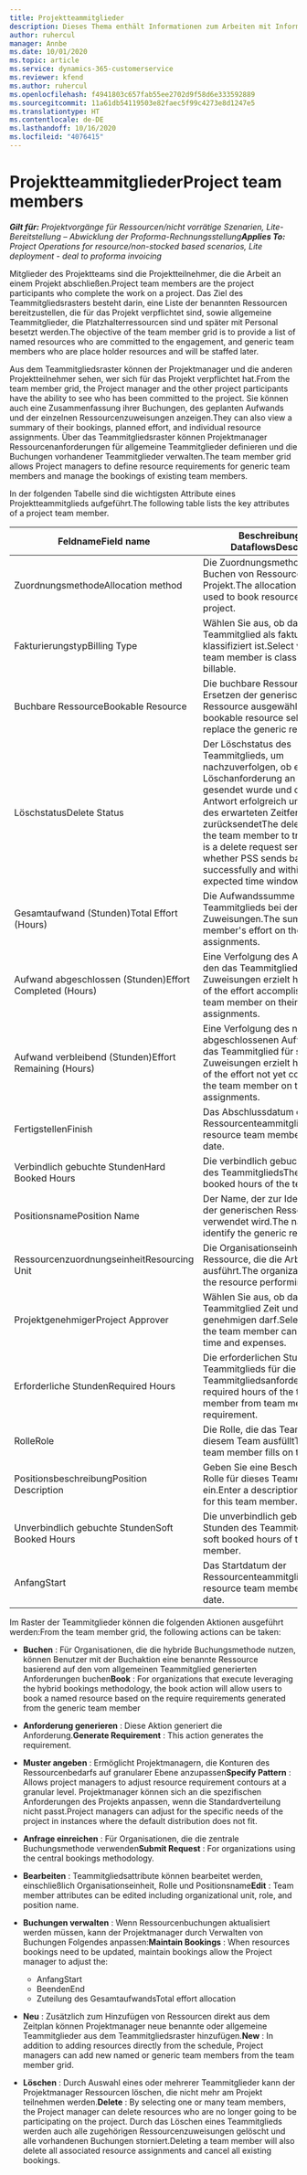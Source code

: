 ```yaml
---
title: Projektteammitglieder
description: Dieses Thema enthält Informationen zum Arbeiten mit Informationen, Attributen und der Planung von Mitgliedern des Projektteams.
author: ruhercul
manager: Annbe
ms.date: 10/01/2020
ms.topic: article
ms.service: dynamics-365-customerservice
ms.reviewer: kfend
ms.author: ruhercul
ms.openlocfilehash: f4941803c657fab55ee2702d9f58d6e333592889
ms.sourcegitcommit: 11a61db54119503e82faec5f99c4273e8d1247e5
ms.translationtype: HT
ms.contentlocale: de-DE
ms.lasthandoff: 10/16/2020
ms.locfileid: "4076415"
---
```

# <a name="project-team-members"></a><span data-ttu-id="e25fa-103">Projektteammitglieder</span><span class="sxs-lookup"><span data-stu-id="e25fa-103">Project team members</span></span>

<span data-ttu-id="e25fa-104">_**Gilt für:** Projektvorgänge für Ressourcen/nicht vorrätige Szenarien, Lite-Bereitstellung – Abwicklung der Proforma-Rechnungsstellung_</span><span class="sxs-lookup"><span data-stu-id="e25fa-104">_**Applies To:** Project Operations for resource/non-stocked based scenarios, Lite deployment - deal to proforma invoicing_</span></span>

<span data-ttu-id="e25fa-105">Mitglieder des Projektteams sind die Projektteilnehmer, die die Arbeit an einem Projekt abschließen.</span><span class="sxs-lookup"><span data-stu-id="e25fa-105">Project team members are the project participants who complete the work on a project.</span></span> <span data-ttu-id="e25fa-106">Das Ziel des Teammitgliedsrasters besteht darin, eine Liste der benannten Ressourcen bereitzustellen, die für das Projekt verpflichtet sind, sowie allgemeine Teammitglieder, die Platzhalterressourcen sind und später mit Personal besetzt werden.</span><span class="sxs-lookup"><span data-stu-id="e25fa-106">The objective of the team member grid is to provide a list of named resources who are committed to the engagement, and generic team members who are place holder resources and will be staffed later.</span></span>

<span data-ttu-id="e25fa-107">Aus dem Teammitgliedsraster können der Projektmanager und die anderen Projektteilnehmer sehen, wer sich für das Projekt verpflichtet hat.</span><span class="sxs-lookup"><span data-stu-id="e25fa-107">From the team member grid, the Project manager and the other project participants have the ability to see who has been committed to the project.</span></span> <span data-ttu-id="e25fa-108">Sie können auch eine Zusammenfassung ihrer Buchungen, des geplanten Aufwands und der einzelnen Ressourcenzuweisungen anzeigen.</span><span class="sxs-lookup"><span data-stu-id="e25fa-108">They can also view a summary of their bookings, planned effort, and individual resource assignments.</span></span> <span data-ttu-id="e25fa-109">Über das Teammitgliedsraster können Projektmanager Ressourcenanforderungen für allgemeine Teammitglieder definieren und die Buchungen vorhandener Teammitglieder verwalten.</span><span class="sxs-lookup"><span data-stu-id="e25fa-109">The team member grid allows Project managers to define resource requirements for generic team members and manage the bookings of existing team members.</span></span>

<span data-ttu-id="e25fa-110">In der folgenden Tabelle sind die wichtigsten Attribute eines Projektteammitglieds aufgeführt.</span><span class="sxs-lookup"><span data-stu-id="e25fa-110">The following table lists the key attributes of a project team member.</span></span>

| <span data-ttu-id="e25fa-111">Feldname</span><span class="sxs-lookup"><span data-stu-id="e25fa-111">Field name</span></span>          | <span data-ttu-id="e25fa-112">Beschreibung des Dataflows</span><span class="sxs-lookup"><span data-stu-id="e25fa-112">Description</span></span>                                                                                                                                                                  |
|--------------------------|-----------------------------------------------------------------------------------------------------------------------------------------------------------------------------------|
| <span data-ttu-id="e25fa-113">Zuordnungsmethode</span><span class="sxs-lookup"><span data-stu-id="e25fa-113">Allocation method</span></span>        | <span data-ttu-id="e25fa-114">Die Zuordnungsmethode zum Buchen von Ressourcen für das Projekt.</span><span class="sxs-lookup"><span data-stu-id="e25fa-114">The allocation method used to book resources on the project.</span></span>                                                                         |
| <span data-ttu-id="e25fa-115">Fakturierungstyp</span><span class="sxs-lookup"><span data-stu-id="e25fa-115">Billing Type</span></span>             | <span data-ttu-id="e25fa-116">Wählen Sie aus, ob das Teammitglied als fakturierbar klassifiziert ist.</span><span class="sxs-lookup"><span data-stu-id="e25fa-116">Select whether the team member is classified as billable.</span></span>                                                                                                                                       |
| <span data-ttu-id="e25fa-117">Buchbare Ressource</span><span class="sxs-lookup"><span data-stu-id="e25fa-117">Bookable Resource</span></span>        | <span data-ttu-id="e25fa-118">Die buchbare Ressource, die zum Ersetzen der generischen Ressource ausgewählt wurde.</span><span class="sxs-lookup"><span data-stu-id="e25fa-118">The bookable resource selected to replace the generic resource.</span></span>                                                                                                                   |
| <span data-ttu-id="e25fa-119">Löschstatus</span><span class="sxs-lookup"><span data-stu-id="e25fa-119">Delete Status</span></span>            | <span data-ttu-id="e25fa-120">Der Löschstatus des Teammitglieds, um nachzuverfolgen, ob eine Löschanforderung an PSS gesendet wurde und ob PSS die Antwort erfolgreich und innerhalb des erwarteten Zeitfensters zurücksendet</span><span class="sxs-lookup"><span data-stu-id="e25fa-120">The delete status of the team member to track if there is a delete request sent to PSS and whether PSS sends back response successfully and within the expected time window.</span></span> |
| <span data-ttu-id="e25fa-121">Gesamtaufwand (Stunden)</span><span class="sxs-lookup"><span data-stu-id="e25fa-121">Total Effort (Hours)</span></span>     | <span data-ttu-id="e25fa-122">Die Aufwandssumme des Teammitglieds bei den Zuweisungen.</span><span class="sxs-lookup"><span data-stu-id="e25fa-122">The sum of the team member's effort on their assignments.</span></span>                                                                                                                         |
| <span data-ttu-id="e25fa-123">Aufwand abgeschlossen (Stunden)</span><span class="sxs-lookup"><span data-stu-id="e25fa-123">Effort Completed (Hours)</span></span> | <span data-ttu-id="e25fa-124">Eine Verfolgung des Aufwands, den das Teammitglied für seine Zuweisungen erzielt hat</span><span class="sxs-lookup"><span data-stu-id="e25fa-124">A tracking of the effort accomplished by the team member on their assignments.</span></span>                                                                                           |
| <span data-ttu-id="e25fa-125">Aufwand verbleibend (Stunden)</span><span class="sxs-lookup"><span data-stu-id="e25fa-125">Effort Remaining (Hours)</span></span> | <span data-ttu-id="e25fa-126">Eine Verfolgung des noch nicht abgeschlossenen Aufwands, den das Teammitglied für seine Zuweisungen erzielt hat</span><span class="sxs-lookup"><span data-stu-id="e25fa-126">A tracking of the effort not yet completed by the team member on their assignments.</span></span>                                                                                    |
| <span data-ttu-id="e25fa-127">Fertigstellen</span><span class="sxs-lookup"><span data-stu-id="e25fa-127">Finish</span></span>                   | <span data-ttu-id="e25fa-128">Das Abschlussdatum der Ressourcenteammitgliedschaft.</span><span class="sxs-lookup"><span data-stu-id="e25fa-128">The resource team membership end date.</span></span>                                                                                                                                            |
| <span data-ttu-id="e25fa-129">Verbindlich gebuchte Stunden</span><span class="sxs-lookup"><span data-stu-id="e25fa-129">Hard Booked Hours</span></span>        | <span data-ttu-id="e25fa-130">Die verbindlich gebuchten Stunden des Teammitglieds</span><span class="sxs-lookup"><span data-stu-id="e25fa-130">The hard booked hours of the team member.</span></span>                                                                                                                                                                |
| <span data-ttu-id="e25fa-131">Positionsname</span><span class="sxs-lookup"><span data-stu-id="e25fa-131">Position Name</span></span>            | <span data-ttu-id="e25fa-132">Der Name, der zur Identifizierung der generischen Ressource verwendet wird.</span><span class="sxs-lookup"><span data-stu-id="e25fa-132">The name used to identify the generic resource.</span></span>                                                                                                                                   |
| <span data-ttu-id="e25fa-133">Ressourcenzuordnungseinheit</span><span class="sxs-lookup"><span data-stu-id="e25fa-133">Resourcing Unit</span></span>          | <span data-ttu-id="e25fa-134">Die Organisationseinheit der Ressource, die die Arbeit ausführt.</span><span class="sxs-lookup"><span data-stu-id="e25fa-134">The organizational unit of the resource performing the work.</span></span>                                                                                                                      |
| <span data-ttu-id="e25fa-135">Projektgenehmiger</span><span class="sxs-lookup"><span data-stu-id="e25fa-135">Project Approver</span></span>         | <span data-ttu-id="e25fa-136">Wählen Sie aus, ob das Teammitglied Zeit und Ausgaben genehmigen darf.</span><span class="sxs-lookup"><span data-stu-id="e25fa-136">Select whether the team member can approve time and expenses.</span></span>                                                                                                                     |
| <span data-ttu-id="e25fa-137">Erforderliche Stunden</span><span class="sxs-lookup"><span data-stu-id="e25fa-137">Required Hours</span></span>           | <span data-ttu-id="e25fa-138">Die erforderlichen Stunden des Teammitglieds für die Teammitgliedsanforderung.</span><span class="sxs-lookup"><span data-stu-id="e25fa-138">The required hours of the team member from team member requirement.</span></span>                                                                                                                       |
| <span data-ttu-id="e25fa-139">Rolle</span><span class="sxs-lookup"><span data-stu-id="e25fa-139">Role</span></span>                     | <span data-ttu-id="e25fa-140">Die Rolle, die das Teammitglied in diesem Team ausfüllt</span><span class="sxs-lookup"><span data-stu-id="e25fa-140">The role the team member fills on this team.</span></span>                                                                                                                                |
| <span data-ttu-id="e25fa-141">Positionsbeschreibung</span><span class="sxs-lookup"><span data-stu-id="e25fa-141">Position Description</span></span>     | <span data-ttu-id="e25fa-142">Geben Sie eine Beschreibung der Rolle für dieses Teammitglied ein.</span><span class="sxs-lookup"><span data-stu-id="e25fa-142">Enter a description of the role for this team member.</span></span>                                                                                                                             |
| <span data-ttu-id="e25fa-143">Unverbindlich gebuchte Stunden</span><span class="sxs-lookup"><span data-stu-id="e25fa-143">Soft Booked Hours</span></span>        | <span data-ttu-id="e25fa-144">Die unverbindlich gebuchten Stunden des Teammitglieds</span><span class="sxs-lookup"><span data-stu-id="e25fa-144">The soft booked hours of the team member.</span></span>                                                                                                                                                                 |
| <span data-ttu-id="e25fa-145">Anfang</span><span class="sxs-lookup"><span data-stu-id="e25fa-145">Start</span></span>                    | <span data-ttu-id="e25fa-146">Das Startdatum der Ressourcenteammitgliedschaft.</span><span class="sxs-lookup"><span data-stu-id="e25fa-146">The resource team membership start date.</span></span>                                                                                                                                          |

<span data-ttu-id="e25fa-147">Im Raster der Teammitglieder können die folgenden Aktionen ausgeführt werden:</span><span class="sxs-lookup"><span data-stu-id="e25fa-147">From the team member grid, the following actions can be taken:</span></span>

- <span data-ttu-id="e25fa-148">**Buchen** : Für Organisationen, die die hybride Buchungsmethode nutzen, können Benutzer mit der Buchaktion eine benannte Ressource basierend auf den vom allgemeinen Teammitglied generierten Anforderungen buchen</span><span class="sxs-lookup"><span data-stu-id="e25fa-148">**Book** : For organizations that execute leveraging the hybrid bookings methodology, the book action will allow users to book a named resource based on the require requirements generated from the generic team member</span></span>
- <span data-ttu-id="e25fa-149">**Anforderung generieren** : Diese Aktion generiert die Anforderung.</span><span class="sxs-lookup"><span data-stu-id="e25fa-149">**Generate Requirement** : This action generates the requirement.</span></span>
- <span data-ttu-id="e25fa-150">**Muster angeben** : Ermöglicht Projektmanagern, die Konturen des Ressourcenbedarfs auf granularer Ebene anzupassen</span><span class="sxs-lookup"><span data-stu-id="e25fa-150">**Specify Pattern** : Allows project managers to adjust resource requirement contours at a granular level.</span></span> <span data-ttu-id="e25fa-151">Projektmanager können sich an die spezifischen Anforderungen des Projekts anpassen, wenn die Standardverteilung nicht passt.</span><span class="sxs-lookup"><span data-stu-id="e25fa-151">Project managers can adjust for the specific needs of the project in instances where the default distribution does not fit.</span></span>
- <span data-ttu-id="e25fa-152">**Anfrage einreichen** : Für Organisationen, die die zentrale Buchungsmethode verwenden</span><span class="sxs-lookup"><span data-stu-id="e25fa-152">**Submit Request** : For organizations using the central bookings methodology.</span></span>
- <span data-ttu-id="e25fa-153">**Bearbeiten** : Teammitgliedsattribute können bearbeitet werden, einschließlich Organisationseinheit, Rolle und Positionsname</span><span class="sxs-lookup"><span data-stu-id="e25fa-153">**Edit** : Team member attributes can be edited including organizational unit, role, and position name.</span></span>
- <span data-ttu-id="e25fa-154">**Buchungen verwalten** : Wenn Ressourcenbuchungen aktualisiert werden müssen, kann der Projektmanager durch Verwalten von Buchungen Folgendes anpassen:</span><span class="sxs-lookup"><span data-stu-id="e25fa-154">**Maintain Bookings** : When resources bookings need to be updated, maintain bookings allow the Project manager to adjust the:</span></span>

    - <span data-ttu-id="e25fa-155">Anfang</span><span class="sxs-lookup"><span data-stu-id="e25fa-155">Start</span></span>
    - <span data-ttu-id="e25fa-156">Beenden</span><span class="sxs-lookup"><span data-stu-id="e25fa-156">End</span></span>
    - <span data-ttu-id="e25fa-157">Zuteilung des Gesamtaufwands</span><span class="sxs-lookup"><span data-stu-id="e25fa-157">Total effort allocation</span></span>

- <span data-ttu-id="e25fa-158">**Neu** : Zusätzlich zum Hinzufügen von Ressourcen direkt aus dem Zeitplan können Projektmanager neue benannte oder allgemeine Teammitglieder aus dem Teammitgliedsraster hinzufügen.</span><span class="sxs-lookup"><span data-stu-id="e25fa-158">**New** : In addition to adding resources directly from the schedule, Project managers can add new named or generic team members from the team member grid.</span></span>
- <span data-ttu-id="e25fa-159">**Löschen** : Durch Auswahl eines oder mehrerer Teammitglieder kann der Projektmanager Ressourcen löschen, die nicht mehr am Projekt teilnehmen werden.</span><span class="sxs-lookup"><span data-stu-id="e25fa-159">**Delete** : By selecting one or many team members, the Project manager can delete resources who are no longer going to be participating on the project.</span></span> <span data-ttu-id="e25fa-160">Durch das Löschen eines Teammitglieds werden auch alle zugehörigen Ressourcenzuweisungen gelöscht und alle vorhandenen Buchungen storniert.</span><span class="sxs-lookup"><span data-stu-id="e25fa-160">Deleting a team member will also delete all associated resource assignments and  cancel all existing bookings.</span></span>
